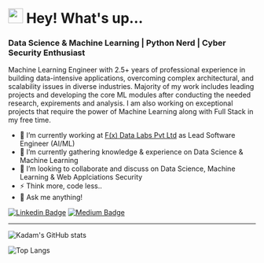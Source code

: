 <h1><img src="https://emojis.slackmojis.com/emojis/images/1531849430/4246/blob-sunglasses.gif?1531849430" width="30"/> Hey! What's up...</h1>

### Data Science & Machine Learning | Python Nerd | Cyber Security Enthusiast 

Machine Learning Engineer with 2.5+ years of professional experience in building data-intensive applications, overcoming complex architectural, and scalability issues in diverse industries. Majority of my work includes leading projects and developing the core ML modules after conducting the needed research, expirements and analysis. I am also working on exceptional projects that require the power of Machine Learning along with Full Stack in my free time.
<br>

- 🔭 I’m currently working at [F(x) Data Labs Pvt Ltd](https://htree.plus/) as Lead Software Engineer (AI/ML)
- 🌱 I’m currently gathering knowledge & experience on Data Science  & Machine Learning 
- 👯 I’m looking to collaborate and discuss on Data Science, Machine Learning & Web Applciations Security
- ⚡ Think more, code less..
- 💬 Ask me anything!


[![Linkedin Badge](https://img.shields.io/badge/-kadam-blue?style=flat&logo=Linkedin&logoColor=white&link=https://www.linkedin.com/in/kadam-parikh/)](https://www.linkedin.com/in/kadam-parikh/)
[![Medium Badge](https://img.shields.io/badge/-@parikhkadam-000000?style=flat&labelColor=000000&logo=Medium&link=https://parikhkadam.medium.com/)](https://parikhkadam.medium.com/)

<hr>


![Kadam's GitHub stats](https://github-readme-stats.vercel.app/api?username=parikhkadam&show_icons=true&theme=dark&hide_rank=true&hide_title=true&theme=vue&hide_border=true&layout=compact)

![Top Langs](https://github-readme-stats.vercel.app/api/top-langs/?username=parikhkadam&show_icons=true&theme=dark&hide_rank=true&hide_title=true&theme=vue&hide_border=true&layout=compact)

<!-- ![GitHub Activity Graph](https://activity-graph.herokuapp.com/graph?username=parikhkadam&theme=github) -->
